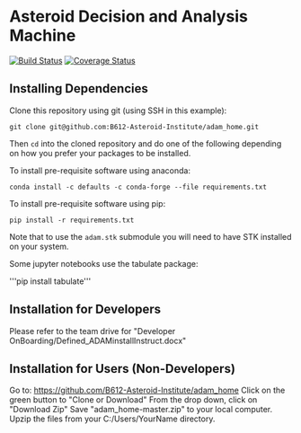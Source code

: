 # Asteroid Decision and Analysis Machine

[![Build Status](https://www.travis-ci.org/B612-Asteroid-Institute/adam.svg?branch=master)](https://www.travis-ci.org/B612-Asteroid-Institute/adam)
[![Coverage Status](https://coveralls.io/repos/github/B612-Asteroid-Institute/adam/badge.svg?branch=master)](https://coveralls.io/github/B612-Asteroid-Institute/adam?branch=master)

## Installing Dependencies

Clone this repository using git (using SSH in this example):

```git clone git@github.com:B612-Asteroid-Institute/adam_home.git```

Then `cd` into the cloned repository and do one of the following depending on how you prefer your packages to be installed.

To install pre-requisite software using anaconda: 

```conda install -c defaults -c conda-forge --file requirements.txt```

To install pre-requisite software using pip:

```pip install -r requirements.txt```

Note that to use the `adam.stk` submodule you will need to have STK installed on your system. 

Some jupyter notebooks use the tabulate package:

'''pip install tabulate'''

## Installation for Developers

Please refer to the team drive for "Developer OnBoarding/Defined_ADAMinstallInstruct.docx"

## Installation for Users (Non-Developers)

Go to: https://github.com/B612-Asteroid-Institute/adam_home
Click on the green button to "Clone or Download"
From the drop down, click on "Download Zip"
Save "adam_home-master.zip" to your local computer.
Upzip the files from your C:/Users/YourName directory.
